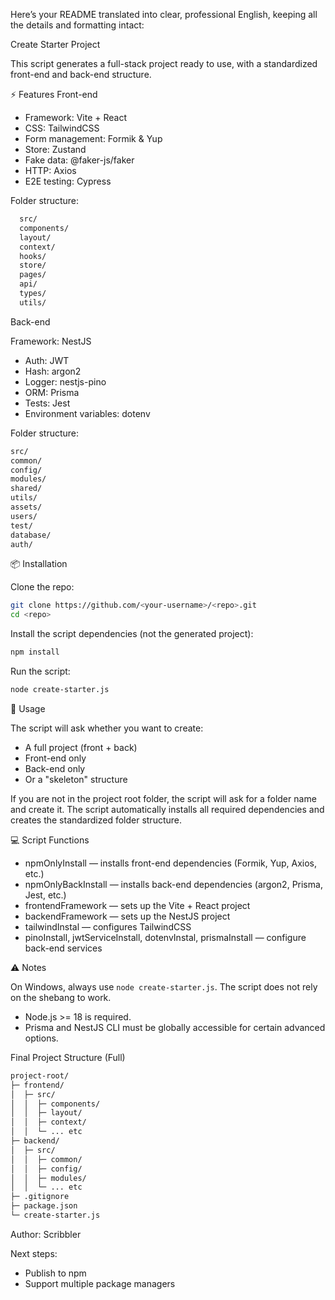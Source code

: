 Here’s your README translated into clear, professional English, keeping all the details and formatting intact:

Create Starter Project

This script generates a full-stack project ready to use, with a standardized front-end and back-end structure.

⚡ Features
Front-end
  - Framework: Vite + React
  - CSS: TailwindCSS
  - Form management: Formik & Yup
  - Store: Zustand
  - Fake data: @faker-js/faker
  - HTTP: Axios
  - E2E testing: Cypress

Folder structure:
```bash
  src/
  components/
  layout/
  context/
  hooks/
  store/
  pages/
  api/
  types/
  utils/
```

Back-end

Framework: NestJS
  - Auth: JWT
  - Hash: argon2
  - Logger: nestjs-pino
  - ORM: Prisma
  - Tests: Jest
  - Environment variables: dotenv

Folder structure:
```bash
src/
common/
config/
modules/
shared/
utils/
assets/
users/
test/
database/
auth/
```

📦 Installation

Clone the repo:
```bash
git clone https://github.com/<your-username>/<repo>.git
cd <repo>
```

Install the script dependencies (not the generated project):
```bash
npm install
```

Run the script:
```bash
node create-starter.js
```

📝 Usage

The script will ask whether you want to create:
  - A full project (front + back)
  - Front-end only
  - Back-end only
  - Or a "skeleton" structure

If you are not in the project root folder, the script will ask for a folder name and create it.
The script automatically installs all required dependencies and creates the standardized folder structure.

💻 Script Functions
- npmOnlyInstall — installs front-end dependencies (Formik, Yup, Axios, etc.)
- npmOnlyBackInstall — installs back-end dependencies (argon2, Prisma, Jest, etc.)
- frontendFramework — sets up the Vite + React project
- backendFramework — sets up the NestJS project
- tailwindInstal — configures TailwindCSS
- pinoInstall, jwtServiceInstall, dotenvInstal, prismaInstall — configure back-end services

⚠️ Notes

On Windows, always use `node create-starter.js`. The script does not rely on the shebang to work.
  - Node.js >= 18 is required.
  - Prisma and NestJS CLI must be globally accessible for certain advanced options.

Final Project Structure (Full)
```bash
project-root/
├─ frontend/
│  ├─ src/
│  │  ├─ components/
│  │  ├─ layout/
│  │  ├─ context/
│  │  └─ ... etc
├─ backend/
│  ├─ src/
│  │  ├─ common/
│  │  ├─ config/
│  │  ├─ modules/
│  │  └─ ... etc
├─ .gitignore
├─ package.json
└─ create-starter.js
```


Author: Scribbler

Next steps:
  - Publish to npm
  - Support multiple package managers
